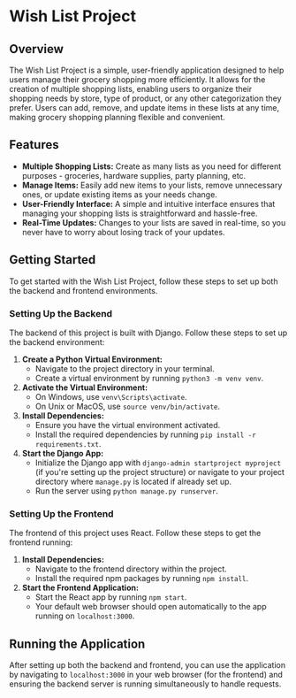 # Wish List Project

## Overview

The Wish List Project is a simple, user-friendly application designed to help users manage their grocery shopping more efficiently. It allows for the creation of multiple shopping lists, enabling users to organize their shopping needs by store, type of product, or any other categorization they prefer. Users can add, remove, and update items in these lists at any time, making grocery shopping planning flexible and convenient.

## Features

- **Multiple Shopping Lists:** Create as many lists as you need for different purposes - groceries, hardware supplies, party planning, etc.
- **Manage Items:** Easily add new items to your lists, remove unnecessary ones, or update existing items as your needs change.
- **User-Friendly Interface:** A simple and intuitive interface ensures that managing your shopping lists is straightforward and hassle-free.
- **Real-Time Updates:** Changes to your lists are saved in real-time, so you never have to worry about losing track of your updates.

## Getting Started

To get started with the Wish List Project, follow these steps to set up both the backend and frontend environments.

### Setting Up the Backend

The backend of this project is built with Django. Follow these steps to set up the backend environment:

1. **Create a Python Virtual Environment:**
   - Navigate to the project directory in your terminal.
   - Create a virtual environment by running `python3 -m venv venv`.
2. **Activate the Virtual Environment:**
   - On Windows, use `venv\Scripts\activate`.
   - On Unix or MacOS, use `source venv/bin/activate`.
3. **Install Dependencies:**
   - Ensure you have the virtual environment activated.
   - Install the required dependencies by running `pip install -r requirements.txt`.
4. **Start the Django App:**
   - Initialize the Django app with `django-admin startproject myproject` (if you're setting up the project structure) or navigate to your project directory where `manage.py` is located if already set up.
   - Run the server using `python manage.py runserver`.

### Setting Up the Frontend

The frontend of this project uses React. Follow these steps to get the frontend running:

1. **Install Dependencies:**
   - Navigate to the frontend directory within the project.
   - Install the required npm packages by running `npm install`.
2. **Start the Frontend Application:**
   - Start the React app by running `npm start`.
   - Your default web browser should open automatically to the app running on `localhost:3000`.

## Running the Application

After setting up both the backend and frontend, you can use the application by navigating to `localhost:3000` in your web browser (for the frontend) and ensuring the backend server is running simultaneously to handle requests.
